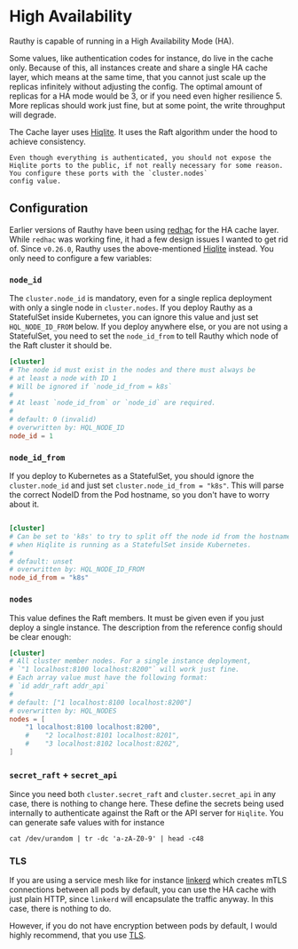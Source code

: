 # High Availability

Rauthy is capable of running in a High Availability Mode (HA).

Some values, like authentication codes for instance, do live in the cache only. Because of this, all instances create
and share a single HA cache layer, which means at the same time, that you cannot just scale up the replicas infinitely
without adjusting the config. The optimal amount of replicas for a HA mode would be 3, or if you need even higher
resilience 5. More replicas should work just fine, but at some point, the write throughput will degrade.

The Cache layer uses [Hiqlite](https://github.com/sebadob/hiqlite). It uses the Raft algorithm under the hood to achieve
consistency.

```admonish caution
Even though everything is authenticated, you should not expose the
Hiqlite ports to the public, if not really necessary for some reason. You configure these ports with the `cluster.nodes`
config value.
```

## Configuration

Earlier versions of Rauthy have been using [redhac](https://github.com/sebadob/redhac) for the HA cache layer. While
`redhac` was working fine, it had a few design issues I wanted to get rid of. Since `v0.26.0`, Rauthy uses the
above-mentioned [Hiqlite](https://github.com/sebadob/hiqlite) instead. You only need to configure a few variables:

### `node_id`

The `cluster.node_id` is mandatory, even for a single replica deployment with only a single node in `cluster.nodes`.
If you deploy Rauthy as a StatefulSet inside Kubernetes, you can ignore this value and just set `HQL_NODE_ID_FROM`
below. If you deploy anywhere else, or you are not using a StatefulSet, you need to set the `node_id_from` to tell
Rauthy
which node of the Raft cluster it should be.

```toml
[cluster]
# The node id must exist in the nodes and there must always be
# at least a node with ID 1
# Will be ignored if `node_id_from = k8s`
#
# At least `node_id_from` or `node_id` are required.
#
# default: 0 (invalid)
# overwritten by: HQL_NODE_ID
node_id = 1
```

### `node_id_from`

If you deploy to Kubernetes as a StatefulSet, you should ignore the `cluster.node_id` and just set
`cluster.node_id_from = "k8s"`. This will parse the correct NodeID from the Pod hostname, so you don't have to worry
about it.

```toml

[cluster]
# Can be set to 'k8s' to try to split off the node id from the hostname
# when Hiqlite is running as a StatefulSet inside Kubernetes.
#
# default: unset
# overwritten by: HQL_NODE_ID_FROM
node_id_from = "k8s"
```

### `nodes`

This value defines the Raft members. It must be given even if you just deploy a single instance. The description from
the reference config should be clear enough:

```toml
[cluster]
# All cluster member nodes. For a single instance deployment,
# `"1 localhost:8100 localhost:8200"` will work just fine.
# Each array value must have the following format:
# `id addr_raft addr_api`
#
# default: ["1 localhost:8100 localhost:8200"]
# overwritten by: HQL_NODES
nodes = [
    "1 localhost:8100 localhost:8200",
    #    "2 localhost:8101 localhost:8201",
    #    "3 localhost:8102 localhost:8202",
]
```

### `secret_raft` + `secret_api`

Since you need both `cluster.secret_raft` and `cluster.secret_api` in any case, there is nothing to change here. These
define the secrets being used internally to authenticate against the Raft or the API server for `Hiqlite`.
You can generate safe values with for instance

```
cat /dev/urandom | tr -dc 'a-zA-Z0-9' | head -c48
```

### TLS

If you are using a service mesh like for instance [linkerd](https://linkerd.io/) which creates mTLS connections between
all pods by default, you can use the HA cache with just plain HTTP, since `linkerd` will encapsulate the traffic anyway.
In this case, there is nothing to do.

However, if you do not have encryption between pods by default, I would highly recommend, that you use [TLS](tls.md). 
